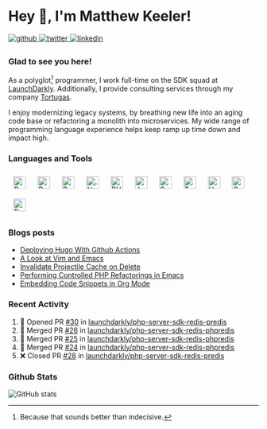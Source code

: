 # Hey 👋, I'm Matthew Keeler!

<a href="https://github.com/keelerm84" target="_blank">
<img src=https://img.shields.io/badge/github-%2324292e.svg?&style=for-the-badge&logo=github&logoColor=white alt=github style="margin-bottom: 5px;" />
</a>
<a href="https://twitter.com/keelerm84" target="_blank">
<img src=https://img.shields.io/badge/twitter-%2300acee.svg?&style=for-the-badge&logo=twitter&logoColor=white alt=twitter style="margin-bottom: 5px;" />
</a>
<a href="https://linkedin.com/in/keelerm84" target="_blank">
<img src=https://img.shields.io/badge/linkedin-%231E77B5.svg?&style=for-the-badge&logo=linkedin&logoColor=white alt=linkedin style="margin-bottom: 5px;" />
</a>

### Glad to see you here!
As a polyglot[^1] programmer, I work full-time on the SDK squad at [LaunchDarkly][ld]. Additionally, I provide consulting services through my company [Tortugas][tortugas].

I enjoy modernizing legacy systems, by breathing new life into an aging code base or refactoring a monolith into microservices. My wide range of programming language experience helps keep ramp up time down and impact high.

### Languages and Tools

<div>
    <img style="margin: 10px" src="https://cdn.jsdelivr.net/gh/devicons/devicon/icons/rust/rust-original.svg" alt="Rust" height="25" />
    <img style="margin: 10px" src="https://cdn.jsdelivr.net/gh/devicons/devicon/icons/python/python-original.svg" alt="Python" height="25" />
    <img style="margin: 10px" src="https://cdn.jsdelivr.net/gh/devicons/devicon/icons/ruby/ruby-original.svg" alt="Ruby" height="25" />
    <img style="margin: 10px" src="https://cdn.jsdelivr.net/gh/devicons/devicon/icons/dotnetcore/dotnetcore-original.svg" alt=".Net Core" height="25" />
    <img style="margin: 10px" src="https://cdn.jsdelivr.net/gh/devicons/devicon/icons/php/php-original.svg" alt="PHP" height="25" />
    <img style="margin: 10px" src="https://cdn.jsdelivr.net/gh/devicons/devicon/icons/java/java-original.svg" alt="Java" height="25" />
    <img style="margin: 10px" src="https://cdn.jsdelivr.net/gh/devicons/devicon/icons/swift/swift-original.svg" alt="Swift" width="25" />
    <img style="margin: 10px" src="https://cdn.jsdelivr.net/gh/devicons/devicon/icons/typescript/typescript-original.svg" alt="TypeScript" height="25" />
    <img style="margin: 10px" src="https://cdn.jsdelivr.net/gh/devicons/devicon/icons/haskell/haskell-original.svg" alt="Haskell" height="25" />
    <img style="margin: 10px" src="https://cdn.jsdelivr.net/gh/devicons/devicon/icons/go/go-original.svg" alt="Go" height="25" />
    <img style="margin: 10px" src="https://cdn.jsdelivr.net/gh/devicons/devicon/icons/react/react-original.svg" alt="React" height="25" />
</div>

### Blogs posts

<!-- BLOG-POST-LIST:START -->
- [Deploying Hugo With Github Actions](https://cupfullofcode.com/blog/2018/12/21/deploying-hugo-with-github-actions/)
- [A Look at Vim and Emacs](https://cupfullofcode.com/blog/2015/03/29/a-look-at-vim-and-emacs/)
- [Invalidate Projectile Cache on Delete](https://cupfullofcode.com/blog/2014/10/06/invalidate-projectile-cache-on-delete/)
- [Performing Controlled PHP Refactorings in Emacs](https://cupfullofcode.com/blog/2014/09/21/performing-controlled-php-refactorings-in-emacs/)
- [Embedding Code Snippets in Org Mode](https://cupfullofcode.com/blog/2013/11/22/embedding-code-snippets-in-org-mode/)
<!-- BLOG-POST-LIST:END -->

### Recent Activity

<!--START_SECTION:activity-->
1. 💪 Opened PR [#30](https://github.com/launchdarkly/php-server-sdk-redis-predis/pull/30) in [launchdarkly/php-server-sdk-redis-predis](https://github.com/launchdarkly/php-server-sdk-redis-predis)
2. 🎉 Merged PR [#26](https://github.com/launchdarkly/php-server-sdk-redis-phpredis/pull/26) in [launchdarkly/php-server-sdk-redis-phpredis](https://github.com/launchdarkly/php-server-sdk-redis-phpredis)
3. 🎉 Merged PR [#25](https://github.com/launchdarkly/php-server-sdk-redis-phpredis/pull/25) in [launchdarkly/php-server-sdk-redis-phpredis](https://github.com/launchdarkly/php-server-sdk-redis-phpredis)
4. 🎉 Merged PR [#24](https://github.com/launchdarkly/php-server-sdk-redis-phpredis/pull/24) in [launchdarkly/php-server-sdk-redis-phpredis](https://github.com/launchdarkly/php-server-sdk-redis-phpredis)
5. ❌ Closed PR [#28](https://github.com/launchdarkly/php-server-sdk-redis-predis/pull/28) in [launchdarkly/php-server-sdk-redis-predis](https://github.com/launchdarkly/php-server-sdk-redis-predis)
<!--END_SECTION:activity-->

### Github Stats

![GitHub stats](https://github-readme-stats.vercel.app/api?username=keelerm84&count_private=true&show_icons=true&hide_title=true&include_all_commits=true)

[ld]: https://launchdarkly.com
[tortugas]: http://tortugas-llc.com
[^1]: Because that sounds better than indecisive.
